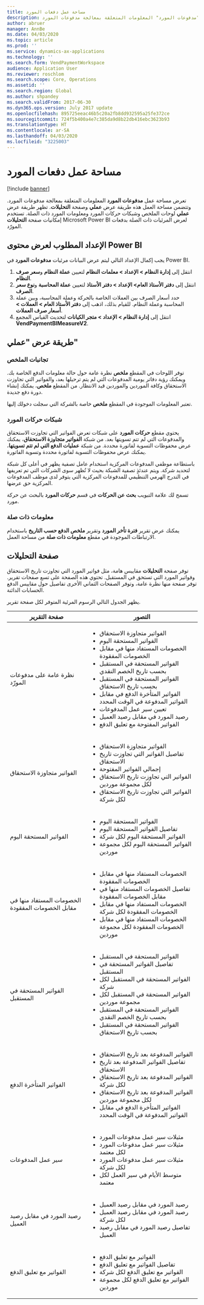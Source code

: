 ```yaml
---
title: مساحة عمل دفعات المورد
description: يوفر هذا الموضوع معلومات حول مساحة العمل "مدفوعات المورد‬". تعرض مساحة عمل "مدفوعات المورد‬" المعلومات المتعلقة بمعالجة مدفوعات المورد.
author: abruer
manager: AnnBe
ms.date: 04/03/2020
ms.topic: article
ms.prod: ''
ms.service: dynamics-ax-applications
ms.technology: ''
ms.search.form: VendPaymentWorkspace
audience: Application User
ms.reviewer: roschlom
ms.search.scope: Core, Operations
ms.assetid: ''
ms.search.region: Global
ms.author: shpandey
ms.search.validFrom: 2017-06-30
ms.dyn365.ops.version: July 2017 update
ms.openlocfilehash: 895725eeac46b5c20a2fb8dd932595a25fe372ce
ms.sourcegitcommit: 724f5b400a4e7c385da9d8b22db416ebc3623b93
ms.translationtype: HT
ms.contentlocale: ar-SA
ms.lasthandoff: 04/03/2020
ms.locfileid: "3225003"
---
```

# <a name="vendor-payments-workspace"></a>مساحة عمل دفعات المورد

[!include [banner](../includes/banner.md)]

تعرض مساحة عمل **مدفوعات المورد** المعلومات المتعلقة بمعالجة مدفوعات المورد. وتتضمن مساحة العمل هذه طريقة عرض **عملي‬** وصفحة **التحليلات**. تظهر طريقة عرض **عملي** لوحات الملخص وشبكات حركات المورد ومعلومات المورد ذات الصلة. تستخدم صفحة **التحليلات‏‎** إمكانيات Microsoft Power BI لعرض المرئيات ذات الصلة بدفعات المورّد.

## <a name="setup-needed-to-view-power-bi-content"></a>الإعداد المطلوب لعرض محتوى Power BI

يجب إكمال الإعداد التالي ليتم عرض البيانات مرئيات **‏‫مدفوعات المورد‬** في Power BI.
1. انتقل إلى **إدارة النظام > الإعداد > معلمات النظام** لتعيين **عملة النظام** و**سعر صرف النظام**.
2. انتقل إلى **دفتر الأستاذ العام> الإعداد > دفتر الأستاذ** لتعيين **عملة المحاسبة** و**نوع سعر الصرف**. 
2. حدد أسعار الصرف بين العملات الخاصة بالحركة وعملة المحاسبة، وبين عملة المحاسبة وعملة النظام. للقيام بذلك، اذهب إلى **دفتر الأستاذ العام > العملات > أسعار صرف العملات**.
3. انتقل إلى **إدارة النظام > الإعداد > متجر الكيانات** لتحديث القياس المجمع **VendPaymentBIMeasureV2**. 

## <a name="my-work-view"></a>طريقة عرض "عملي"

### <a name="summary-tiles"></a>تجانبات الملخص

توفر اللوحات في المقطع **ملخص** نظرة عامة حول حالة معلومات الدفع الخاصة بك. ويمكنك رؤية دفاتر يومية المدفوعات التي لم يتم ترحيلها بعد، والفواتير التي تجاوزت الاستحقاق وكافة الموردين والموردين قيد الانتظار. من المقطع **ملخص**، يمكنك إنشاء دورة دفع جديدة.

تعتبر المعلومات الموجودة في المقطع **ملخص** خاصة بالشركة التي سجلت دخولك إليها.

### <a name="vendor-transactions-grids"></a>شبكات حركات المورد

يحتوي مقطع **حركات المورد** على شبكات تعرض الفواتير التي تجاوزت الاستحقاق والمدفوعات التي لم تتم تسويتها بعد. من شبكة **الفواتير متجاوزة الاستحقاق‬**، يمكنك عرض محفوظات التسوية لفاتورة محددة. من شبكة **عمليات الدفع التي لم تتم تسويتها‬**، يمكنك عرض محفوظات التسوية لفاتورة محددة وتسوية الفاتورة.

باستطاعة موظفي المدفوعات المركزية استخدام عامل تصفية يظهر في أعلى كل شبكة لتحديد شركة. ويتم عندئذٍ تصفية الشبكة بحيث لا تُظهر سوى الشركات التي تم تعريفها في التدرج الهرمي التنظيمي للمدفوعات المركزية التي يتوفر لدى موظف المدفوعات المركزية حق عرضها.

تسمح لك علامة التبويب **بحث عن الحركات‬** في قسم **حركات المورد** بالبحث عن حركة مورد.

### <a name="related-information"></a>معلومات ذات صلة

يمكنك عرض تقرير **فترة تأخر المورد** وتقرير **ملخص الدفع حسب التاريخ** باستخدام الارتباطات الموجودة في مقطع **معلومات ذات صلة** من مساحة العمل.

## <a name="analytics-page"></a>صفحة التحليلات

توفر صفحة **التحليلات** مقاييس هامة، مثل فواتير المورد التي تجاوزت تاريخ الاستحقاق وفواتير المورد التي تستحق في المستقبل. تحتوي هذه الصفحة على تسع صفحات تقرير. توفر صفحة منها نظرة عامة، وتوفر الصفحات الثماني الأخرى تفاصيل حول مقاييس الدفع الحسابات الدائنة.

يظهر الجدول التالي الرسوم المرئية المتوفر لكل صفحة تقرير.


|            صفحة التقرير            |                                                                                                                                                                                التصور                                                                                                                                                                                |
|-----------------------------------|-----------------------------------------------------------------------------------------------------------------------------------------------------------------------------------------------------------------------------------------------------------------------------------------------------------------------------------------------------------------------------|
|     نظرة عامة على مدفوعات المورّد      | <ul><li>الفواتير متجاوزة الاستحقاق</li><li>الفواتير المستحقة اليوم</li><li>الخصومات المستفاد منها في مقابل الخصومات المفقودة</li><li>الفواتير المستحقة في المستقبل بحسب تاريخ الخصم النقدي</li><li>الفواتير المستحقة في المستقبل بحسب تاريخ الاستحقاق</li><li>الفواتير المتأخرة الدفع في مقابل الفواتير المدفوعة في الوقت المحدد</li><li>تعيين سير عمل المدفوعات</li><li>رصيد المورد في مقابل رصيد العميل</li><li>الفواتير المفتوحة مع تعليق الدفع</li></ul> |
|         الفواتير متجاوزة الاستحقاق         |                                                                                             <ul><li>الفواتير متجاوزة الاستحقاق</li><li>تفاصيل الفواتير التي تجاوزت تاريخ الاستحقاق</li><li>إجمالي الفواتير المفتوحة</li><li>الفواتير التي تجاوزت تاريخ الاستحقاق لكل مجموعة موردين</li><li>الفواتير التي تجاوزت تاريخ الاستحقاق لكل شركة</li></ul>                                                                                              |
|        الفواتير المستحقة اليوم         |                                                                                                         <ul><li>الفواتير المستحقة اليوم</li><li>تفاصيل الفواتير المستحقة اليوم</li><li>الفواتير المستحقة اليوم لكل شركة</li><li>الفواتير المستحقة اليوم لكل مجموعة موردين</li></ul>                                                                                                          |
| الخصومات المستفاد منها في مقابل الخصومات المفقودة |                                                                             <ul><li>الخصومات المستفاد منها في مقابل الخصومات المفقودة</li><li>تفاصيل الخصومات المستفاد منها في مقابل الخصومات المفقودة</li><li>الخصومات المستفاد منها في مقابل الخصومات المفقودة لكل شركة</li><li>الخصومات المستفاد منها في مقابل الخصومات المفقودة لكل مجموعة موردين</li></ul>                                                                              |
|      الفواتير المستحقة في المستقبل       |                                                 <ul><li>الفواتير المستحقة في المستقبل</li><li>تفاصيل الفواتير المستحقة في المستقبل</li><li>الفواتير المستحقة في المستقبل لكل شركة</li><li>الفواتير المستحقة في المستقبل لكل مجموعة موردين</li><li>الفواتير المستحقة في المستقبل بحسب تاريخ الخصم النقدي</li><li>الفواتير المستحقة في المستقبل بحسب تاريخ الاستحقاق</li></ul>                                                  |
|        الفواتير المتأخرة الدفع         |                                                         <ul><li>الفواتير المدفوعة بعد تاريخ الاستحقاق</li><li>تفاصيل الفواتير المدفوعة بعد تاريخ الاستحقاق</li><li>الفواتير المدفوعة بعد تاريخ الاستحقاق لكل شركة</li><li>الفواتير المدفوعة بعد تاريخ الاستحقاق لكل مجموعة موردين</li><li>الفواتير المتأخرة الدفع في مقابل الفواتير المدفوعة في الوقت المحدد</li></ul>                                                          |
|         سير عمل المدفوعات          |                                                                                <ul><li>مثيلات سير عمل مدفوعات المورد</li><li>مثيلات سير عمل مدفوعات المورد لكل معتمد</li><li>مثيلات سير عمل مدفوعات المورد لكل شركة</li><li>متوسط الأيام في سير العمل لكل معتمد</li></ul>                                                                                |
|    رصيد المورد في مقابل رصيد العميل     |                                                                                                                   <ul><li>رصيد المورد في مقابل رصيد العميل</li><li>رصيد المورد في مقابل رصيد العميل لكل شركة</li><li>تفاصيل رصيد المورد في مقابل رصيد العميل</li></ul>                                                                                                                    |
|    الفواتير مع تعليق الدفع     |                                                                                         <ul><li>الفواتير مع تعليق الدفع</li><li>تفاصيل الفواتير مع تعليق الدفع</li><li>الفواتير مع تعليق الدفع لكل شركة</li><li>الفواتير مع تعليق الدفع لكل مجموعة موردين</li></ul>                                                                                          |


